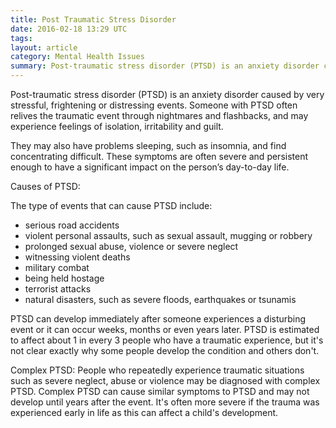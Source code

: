 ```yaml
---
title: Post Traumatic Stress Disorder
date: 2016-02-18 13:29 UTC
tags:
layout: article
category: Mental Health Issues
summary: Post-traumatic stress disorder (PTSD) is an anxiety disorder caused by very stressful, frightening or distressing events.
---
```


Post-traumatic stress disorder (PTSD) is an anxiety disorder caused by very stressful, frightening or distressing events.  Someone with PTSD often relives the traumatic event through nightmares and flashbacks, and may experience feelings of isolation, irritability and guilt.

They may also have problems sleeping, such as insomnia, and find concentrating difficult.
These symptoms are often severe and persistent enough to have a significant impact on the person’s day-to-day life.

Causes of PTSD:

The type of events that can cause PTSD include:

- serious road accidents
- violent personal assaults, such as sexual assault, mugging or robbery
- prolonged sexual abuse, violence or severe neglect
- witnessing violent deaths
- military combat
- being held hostage
- terrorist attacks
- natural disasters, such as severe floods, earthquakes or tsunamis

PTSD can develop immediately after someone experiences a disturbing event or it can occur weeks, months or even years later. PTSD is estimated to affect about 1 in every 3 people who have a traumatic experience, but it's not clear exactly why some people develop the condition and others don't.

Complex PTSD:
People who repeatedly experience traumatic situations such as severe neglect, abuse or violence may be diagnosed with complex PTSD.  Complex PTSD can cause similar symptoms to PTSD and may not develop until years after the event. It's often more severe if the trauma was experienced early in life as this can affect a child's development.
